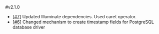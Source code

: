 #v2.1.0

 * [[#7]](https://github.com/signes-pl/laravel-acl/issues/7) Updated Illuminate dependencies. Used caret operator.
 * [[#6]](https://github.com/signes-pl/laravel-acl/issues/6) Changed mechanism to create timestamp fields for PostgreSQL database driver
 